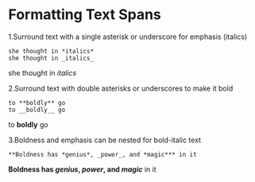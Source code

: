 # Formatting Text Spans

1.Surround text with a single asterisk or underscore for emphasis (italics)
<br>
```hi
she thought in *italics* 
she thought in _italics_
```
she thought in _italics_

2.Surround text with double asterisks or underscores to make it bold
<br>
```hi
to **boldly** go
to __boldly__ go
```
to __boldly__ go

3.Boldness and emphasis can be nested for bold-italic text
<br>
```hi
**Boldness has *genius*, _power_, and *magic*** in it
```
**Boldness has *genius*, _power_, and *magic*** in it
